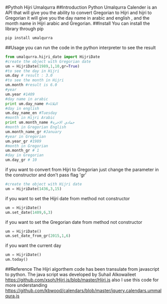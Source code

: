 #Pythoh Hijri Umalqurra
##Introduction
Python Umalqurra Calender is an API that will give you the ability to convert Gregorian to Hijri and hijri to Gregorian
it will give you the day name in arabic and english , and the month name in Hijri arabic and Gregorian.
##Install
You can install the library through pip 
```sh
pip install umalqurra
```
##Usage
you can run the code in the python interpreter to see the result 
```py
from umalqurra.hijri_date import HijriDate
#create the object with Gregorian date 
um = HijriDate(1989,1,10,gr=True)
#to see the day in Hijri
um.day # result : 3.0
#to see the month in Hijri
um.month #result is 6.0
#year
um.year #1409
#day name in arabic
print um.day_name #الثلاثاء
#day in english
um.day_name_en #Tuesday
#month in Hijri Arabic
print um.month_name #جمادي الاخرة
#month in Gregorian English
um.month_name_gr #January
#year in Gregorian
um.year_gr #1989
#month in Gregorian
um.month_gr # 1
#day in Gregorian
um.day_gr # 10
```
if you want to convert from Hijri to Gregorian just change the parameter in the constructor and don't pass flag 'gr'
```py
#create the object with Hijri date 
um = HijriDate(1436,3,15)
```
if you want to set the Hijri date from method not constructor
```py
um = HijriDate()
um.set_date(1409,6,3)
```
if you want to set the Gregorian date from method not constructor
```py
um = HijriDate()
um.set_date_from_gr(2015,1,6)
```
if you want the current day 
```py
um = HijriDate()
um.today()
```
##Reference
The Hijri algorthem code has been transulate from javascript to python.
The java script was developed by Suhail Alkowaileet https://github.com/xsoh/Hijri.js/blob/master/Hijri.js
also I use this code for more understanding https://github.com/kbwood/calendars/blob/master/jquery.calendars.ummalqura.js
